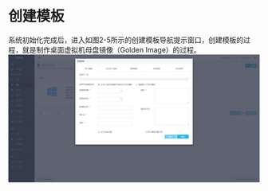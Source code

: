 # **创建模板**

系统初始化完成后，进入如图2-5所示的创建模板导航提示窗口，创建模板的过程，就是制作桌面虚拟机母盘镜像（Golden Image）的过程。![](/assets/创建模板.jpg)


